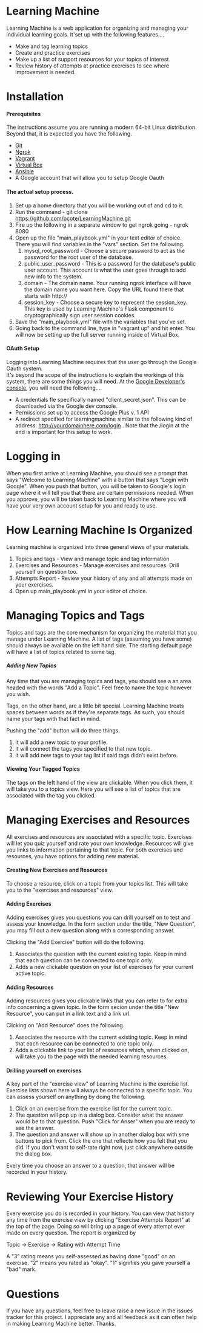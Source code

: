 Learning Machine
================

Learning Machine is a web application for organizing and managing your individual learning goals.
It'set up with the following features....

* Make and tag learning topics
* Create and practice exercises
* Make up a list of support resources for your topics of interest
* Review history of attempts at practice exercises to see where improvement is needed.

Installation
============

#### Prerequisites

The instructions assume you are running a modern 64-bit Linux distribution.  Beyond that, it is expected you have the following.

* [Git](https://git-scm.com/)
* [Ngrok](https://ngrok.com/)
* [Vagrant](https://www.vagrantup.com/)
* [Virtual Box](https://www.virtualbox.org/wiki/Downloads)
* [Ansible](https://www.ansible.com/)
* A Google account that will allow you to setup Google Oauth

#### The actual setup process.
1.  Set up a home directory that you will be working out of and cd to it.
2.  Run the command - git clone https://github.com/pcote/LearningMachine.git
3.  Fire up the following in a separate window to get ngrok going - ngrok 8080
4.  Open up the file "main_playbook.yml" in your text editor of choice.  There you will find variables in the "vars" section.  Set the following.
    1.  mysql_root_password - Choose a secure password to act as the password for the root user of the database.
    2.  public_user_password - This is a password for the database's public user account.  This account is what the user goes through to add new info to the system.
    3.  domain - The domain name.  Your running ngrok interface will have the domain name you want here.  Copy the URL found there that starts with http://
    4.  session_key - Choose a secure key to represent the session_key.  This key is used by Learning Machine's Flask component to cryptographically sign user session cookies.
5.  Save the "main_playbook.yml" file with the variables that you've set.
6.  Going back to the command line, type in "vagrant up" and hit enter.  You will now be setting up the full server running inside of Virtual Box.

#### OAuth Setup
Logging into Learning Machine requires that the user go through the Google Oauth system.  
It's beyond the scope of the instructions to explain the workings of this system, there are some things you will need. 
At the [Google Developer's console](https://console.developers.google.com), you will need the following....

* A credentials fle specifically named "client_secret.json".  This can be downloaded via the Google dev console.
* Permissions set up to access the Google Plus v. 1 API
* A redirect specified for learningmachine similar to the following kind of address. http://yourdomainhere.com/login . Note that the /login at the end is important for this setup to work.


    


Logging in
===========
When you first arrive at Learning Machine, you should see a prompt that says "Welcome to Learning Machine" with a button that says "Login with Google".  When you push that button, you will be taken to Google's login page where it will tell you that there are certain permissions needed.  When you approve, you will be taken back to Learning Machine where you will have your very own account setup for you and ready to use.

How Learning Machine Is Organized
=================================
Learning machine is organized into three general views of your materials.
1.  Topics and tags - View and manage topic and tag information
2.  Exercises and Resources - Manage exercises and resources.  Drill yourself on question too.
3.  Attempts Report - Review your history of any and all attempts made on your exercises.
4.  Open up main_playbook.yml in your editor of choice.

Managing Topics and Tags
========================
Topics and tags are the core mechanism for organizing the material that you manage under Learning Machine.  A list of tags (assuming you have some) should always be available on the left hand side.  The starting default page will have a list of topics related to some tag.

##### Adding New Topics
Any time that you are managing topics and tags, you should see a an area headed with the words "Add a Topic".  Feel free to name the topic however you wish.

Tags, on the other hand, are a little bit special.  Learning Machine treats spaces between words as if they're separate tags.  As such, you should name your tags with that fact in mind.

Pushing the "add" button will do three things.
1.  It will add a new topic to your profile.
2.  It will connect the tags you specified to that new topic.
3.  It will add new tags to your tag list if said tags didn't exist before.

#### Viewing Your Tagged Topics
The tags on the left hand of the view are clickable.  When you click them, it will take you to a topics view.  Here you will see a list of topics that are associated with the tag you clicked.

Managing Exercises and Resources
================================
All exercises and resources are associated with a specific topic.  Exercises will let you quiz yourself and rate your own knowledge.  Resources will give you links to information pertaining to that topic.  For both exercises and resources, you have options for adding new material.

#### Creating New Exercises and Resources
To choose a resource, click on a topic from your topics list.  This will take you to the "exercises and resources" view.

#### Adding Exercises
Adding exercises gives you questions you can drill yourself on to test and assess your knowledge.  In the form section under the title, "New Question", you may fill out a new question along with a corresponding answer.

Clicking the "Add Exercise" button will do the following.
1.  Associates the question with the current existing topic.  Keep in mind that each question can be connected to one topic only.
2.  Adds a new clickable question on your list of exercises for your current active topic.

#### Adding Resources
Adding resources gives you clickable links that you can refer to for extra info concerning a given topic.  In the form secion under the title "New Resource", you can put in a link text and a link url.

Clicking on "Add Resource" does the following.
1.  Associates the resource with the current existing topic.  Keep in mind that each resource can be connected to one topic only.
2.  Adds a clickable link to your list of resources which, when clicked on, will take you to the page with the needed learning resources.

#### Drilling yourself on exercises

A key part of the "exercise view" of Learning Machine is the exercise list.  Exercise lists shown here will always be connected to a specific topic.  You can assess yourself on anything by doing the following.

1.  Click on an exercise from the exercise list for the current topic.
2.  The question will pop up in a dialog box.  Consider what the answer would be to that question.  Push "Click for Anser" when you are ready to see the answer.
3.  The question and answer will show up in another dialog box with sme buttons to pick from.  Click the one that reflects how you felt that you did.  If you don't want to self-rate right now, just click anywhere outside the dialog box.

Every time you choose an answer to a question, that answer will be recorded in your history.

Reviewing Your Exercise History
===============================

Every exercise you do is recorded in your history.  You can view that history any time from the exercise view by clicking "Exercise Attempts Report" at the top of the page.  Doing so will bring up a page of every attempt ever made on every question.  The report is organized by

Topic -> Exercise -> Rating with Attempt Time

A "3" rating means you self-assessed as having done "good" on an exercise.  "2" means you rated as "okay".  "1" signifies you gave yourself a "bad" mark.

Questions
=========
If you have any questions, feel free to leave raise a new issue in the issues tracker for this project.  I appreciate any and all feedback as it can often help in making Learning Machine better.  Thanks.
